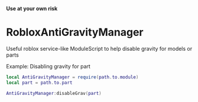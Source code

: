 **Use at your own risk**

# RobloxAntiGravityManager
Useful roblox service-like ModuleScript to help disable gravity for models or parts


Example:
Disabling gravity for part
```lua
local AntiGravityManager = require(path.to.module)
local part = path.to.part

AntiGravityManager:disableGrav(part)
```
